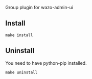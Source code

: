 Group plugin for wazo-admin-ui

Install
-------

    make install

Uninstall
---------

You need to have python-pip installed.

    make uninstall


